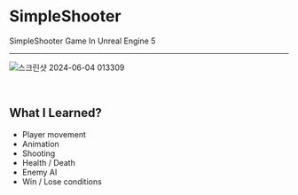 # SimpleShooter
SimpleShooter Game In Unreal Engine 5

---


![스크린샷 2024-06-04 013309](https://github.com/ChangJin-Lee/SimpleShooter/assets/54494793/97af0267-aa68-47c9-b58d-a9f5e28a815c)



</br>

## What I Learned?

- Player movement
- Animation
- Shooting
- Health / Death
- Enemy AI
- Win / Lose conditions

</br>


